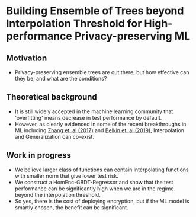 # Building Ensemble of Trees beyond Interpolation Threshold for High-performance Privacy-preserving ML 


## Motivation
- Privacy-preserving ensemble trees are out there, but how effective can they be, and what are the conditions?

## Theoretical background
- It is still widely accepted in the machine learning community that 'overfitting' means decrease in test performance by default.
- However, as clearly evidenced in some of the recent breakthroughs in ML including [Zhang et. al (2017)](https://dl.acm.org/doi/abs/10.1145/3446776) and [Belkin et. al (2019)](https://www.pnas.org/content/116/32/15849.short), Interpolation and Generalization can co-exist.

## Work in progress
- We believe larger class of functions can contain interpolating functions with smaller norm that give lower test risk.
- We construct a HomEnc-GBDT-Regressor and show that the test performance can be significantly high when we are in the regime beyond the interpolation threshold.
- So yes, there is the cost of deploying encryption, but if the ML model is smartly chosen, the benefit can be significant.
